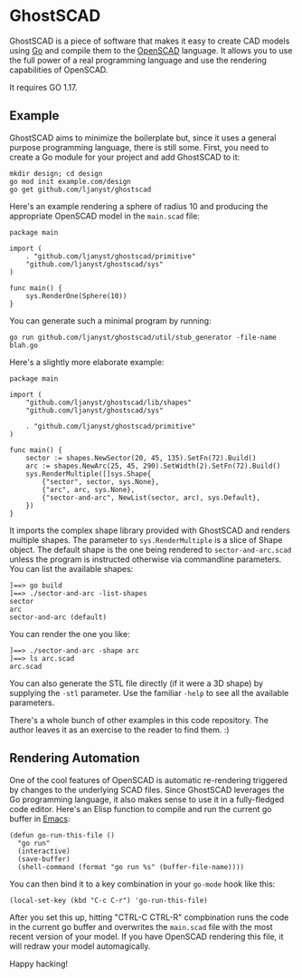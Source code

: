 
GhostSCAD
=========

GhostSCAD is a piece of software that makes it easy to create CAD models using
[Go][golang] and compile them to the [OpenSCAD][openscad] language. It allows
you to use the full power of a real programming language and use the rendering
capabilities of OpenSCAD.

It requires GO 1.17.

Example
-------

GhostSCAD aims to minimize the boilerplate but, since it uses a general purpose
programming language, there is still some. First, you need to create a Go module
for your project and add GhostSCAD to it:

    mkdir design; cd design
    go mod init example.com/design
    go get github.com/ljanyst/ghostscad

Here's an example rendering a sphere of radius 10 and producing the appropriate
OpenSCAD model in the `main.scad` file:

```golang
package main

import (
	. "github.com/ljanyst/ghostscad/primitive"
	"github.com/ljanyst/ghostscad/sys"
)

func main() {
	sys.RenderOne(Sphere(10))
}
```

You can generate such a minimal program by running:

    go run github.com/ljanyst/ghostscad/util/stub_generator -file-name blah.go

Here's a slightly more elaborate example:

```golang
package main

import (
	"github.com/ljanyst/ghostscad/lib/shapes"
	"github.com/ljanyst/ghostscad/sys"

	. "github.com/ljanyst/ghostscad/primitive"
)

func main() {
	sector := shapes.NewSector(20, 45, 135).SetFn(72).Build()
	arc := shapes.NewArc(25, 45, 290).SetWidth(2).SetFn(72).Build()
	sys.RenderMultiple([]sys.Shape{
		{"sector", sector, sys.None},
		{"arc", arc, sys.None},
		{"sector-and-arc", NewList(sector, arc), sys.Default},
	})
}
```

It imports the complex shape library provided with GhostSCAD and renders
multiple shapes. The parameter to `sys.RenderMultiple` is a slice of Shape
object. The default shape is the one being rendered to `sector-and-arc.scad`
unless the program is instructed otherwise via commandline parameters. You can
list the available shapes:

    ]==> go build
    ]==> ./sector-and-arc -list-shapes
    sector
    arc
    sector-and-arc (default)

You can render the one you like:

    ]==> ./sector-and-arc -shape arc
    ]==> ls arc.scad
    arc.scad

You can also generate the STL file directly (if it were a 3D shape) by supplying
the `-stl` parameter. Use the familiar `-help` to see all the available
parameters.

There's a whole bunch of other examples in this code repository. The author
leaves it as an exercise to the reader to find them. :)

Rendering Automation
--------------------

One of the cool features of OpenSCAD is automatic re-rendering triggered by
changes to the underlying SCAD files. Since GhostSCAD leverages the Go
programming language, it also makes sense to use it in a fully-fledged code
editor. Here's an Elisp function to compile and run the current go buffer in
[Emacs][emacs]:

```elisp
(defun go-run-this-file ()
  "go run"
  (interactive)
  (save-buffer)
  (shell-command (format "go run %s" (buffer-file-name))))
```

You can then bind it to a key combination in your `go-mode` hook like this:

```elisp
(local-set-key (kbd "C-c C-r") 'go-run-this-file)
```

After you set this up, hitting "CTRL-C CTRL-R" compbination runs the code in the
current go buffer and overwrites the `main.scad` file with the most recent
version of your model. If you have OpenSCAD rendering this file, it will redraw
your model automagically.

Happy hacking!

[golang]: https://golang.org/
[openscad]: https://openscad.org/
[emacs]: https://www.gnu.org/software/emacs/
